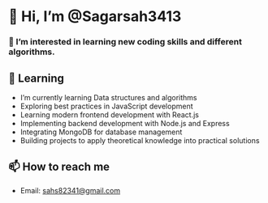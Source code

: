 # 👋 Hi, I’m @Sagarsah3413
### 👀 I’m interested in learning new coding skills and different algorithms.

## 🌱 Learning
- I’m currently learning Data structures and algorithms
- Exploring best practices in JavaScript development
- Learning modern frontend development with React.js
- Implementing backend development with Node.js and Express
- Integrating MongoDB for database management
- Building projects to apply theoretical knowledge into practical solutions

## 📫 How to reach me
- Email: sahs82341@gmail.com

<!---
Sagarsah3413/Sagarsah3413 is a ✨ special ✨ repository because its `README.md` (this file) appears on your GitHub profile.
You can click the Preview link to take a look at your changes.
--->
